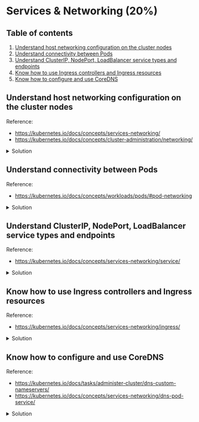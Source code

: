 # Services & Networking (20%)

## Table of contents
1. [Understand host networking configuration on the cluster nodes](#understand-host-networking-configuration-on-the-cluster-nodes)
1. [Understand connectivity between Pods](#understand-connectivity-between-pods)
1. [Understand ClusterIP, NodePort, LoadBalancer service types and endpoints](#understand-clusterip-nodeport-loadbalancer-service-types-and-endpoints)
1. [Know how to use Ingress controllers and Ingress resources](#know-how-to-use-ingress-controllers-and-ingress-resources)
1. [Know how to configure and use CoreDNS](#know-how-to-configure-and-use-coredns)

## Understand host networking configuration on the cluster nodes
Reference: 
- https://kubernetes.io/docs/concepts/services-networking/
- https://kubernetes.io/docs/concepts/cluster-administration/networking/

<details>
<summary>Solution</summary>

At the heart of the Kubernetes networking model, is that `every Pod gets assigned an IP address`. This means that you don't need to create links between Pods yourself or have to deal with mapping containers ports to host ports (much like running Docker).
This model creates a clean, backwards-compatible model where Pods can be treated like VMs or physical hosts from the perspective of port allocation, naming, service discovery, load balancing, application configuration and migration. 

Kubernetes imposes the following fundamental requirements on any networking implementation:
- Every Pod gets an IP address.
- Pods can communicate with all other Pods on any other node without NAT.
- Pods running on the host network can still communicate with all other pods on any other node without NAT.
- agents on a node (system daemons, kubelet) can communicate with all Pods on that node.

The idea of having Pods with IP address enable a low-friction porting of apps running on VMs into containers.

</details>

## Understand connectivity between Pods
Reference:
- https://kubernetes.io/docs/concepts/workloads/pods/#pod-networking

<details>
<summary>Solution</summary>

The IP address exists at the Pod scope: containers within a Pod share their network namespaces. This means that containers within a Pod can communicate with each other using `localhost`. It also means that containers with a Pod needs to coordinate port usage. 

### Create Pod with multiple containers and communicate using `localhost`

- Create Pod definition
```yaml
apiVersion: v1
kind: Pod
metadata:
  name: sample-pod-networking
spec:
  containers:
    - name: webserver
      image: nginx
    - name: busybox
      image: busybox
      command: ['sh', '-c', 'while true; do wget -O - http://localhost; sleep 10; done']
```

</details>

## Understand ClusterIP, NodePort, LoadBalancer service types and endpoints
Reference:
- https://kubernetes.io/docs/concepts/services-networking/service/

<details>
<summary>Solution</summary>

### CLusterIP

- The default Service type.
- Expose the service on a cluster-internal IP. (The service will get an IP address - check it using `kubectl get services`)
- Not reachable from outside the cluster.

- Create a Pod and Service and bind them (sample-service-clusterip.yaml)
```yaml
apiVersion: v1
kind: Pod
metadata:
  name: nginx
  labels:
    app.kubernetes.io/name: proxy
spec:
  containers:
  - name: nginx
    image: nginx:stable
    ports:
      - containerPort: 80
        name: http-web-svc
        
---
apiVersion: v1
kind: Service
metadata:
  name: nginx-service
spec:
  selector:
    app.kubernetes.io/name: proxy
  ports:
  - name: name-of-service-port
    protocol: TCP
    port: 80
    targetPort: http-web-svc
```

> Note that the `Pod` label `app.kubernetes.io/name` is used as `selector` on the `Service`.  
> This way a `Service` knows how to redirect requests to a group of `Pods` (like a `Deployment` or `StatefulSet`)

- Let's get the service details:
```bash
kubectl get services

# Output:
# NAME            TYPE        CLUSTER-IP      EXTERNAL-IP   PORT(S)    AGE
# kubernetes      ClusterIP   10.96.0.1       <none>        443/TCP    22h
# nginx-service   ClusterIP   10.97.253.251   <none>        80/TCP     13m
```

- We can try using `curl` to hit the Pod behind the service. Use the Service CLUSTER-IP and PORT associated with the service.
```bash
curl 10.97.253.251:80

# Output:
# <!DOCTYPE html>
# <html>
# <head>
# <title>Welcome to nginx!</title>
# ...
```

### NodePort

If the you set the Service `type` field to `NodePort`, Kubernetes will allocate a port from a range specified by `--service-node-port-range` flag on `/etc/kubernetes/manifests/kube-apiserver.yaml` (default: 30000-32767). 

When you create a Service as `NodePort`, the Service will report the allocated port in it's `.spec.ports[*].nodePort` field.
Each node on the cluster proxies that port into your service. 

- Create a `NodePort` Service
```yaml
apiVersion: v1
kind: Pod
metadata:
  name: nginx-nodeport
  labels:
    app.kubernetes.io/name: proxy-nodeport
spec:
  containers:
  - name: nginx
    image: nginx:stable
    ports:
      - containerPort: 80

---
apiVersion: v1
kind: Service
metadata:
  name: nginx-service
spec:
  type: NodePort
  selector:
    app.kubernetes.io/name: proxy-nodeport
  ports:
  - name: name-of-service-port
    protocol: TCP
    port: 8080
    targetPort: 80
```

- Let's get the service details.
```bash
kubectl get services

# Output
# NAME            TYPE        CLUSTER-IP       EXTERNAL-IP   PORT(S)          AGE
# kubernetes      ClusterIP   10.96.0.1        <none>        443/TCP          2d22h
# nginx-service   NodePort    10.104.240.162   <none>        8080:31451/TCP   5s

# Note the nodePort is set to 31451.
```

- If we make a call to multiple nodes of the cluster on the same port, it will forward the request to the service.
```bash
kubectl get nodes

# Output:
# NAME          STATUS   ROLES                  AGE     VERSION
# k8s-control   Ready    control-plane,master   2d22h   v1.23.5
# k8s-worker1   Ready    <none>                 2d22h   v1.23.5
# k8s-worker2   Ready    <none>                 2d22h   v1.23.5

# If we curl a node:
curl k8s-control:31451

# Output:
# <!DOCTYPE html>
# <html>
# <head>
# <title>Welcome to nginx!</title>
# ...

# If we curl another node:
curl k8s-worker1:31451

# Output:
# <!DOCTYPE html>
# <html>
# <head>
# <title>Welcome to nginx!</title>
# ...
```

### LoadBalancer

On a cloud provider that supports external load balancer (like AWS ELB/ALB/NLB or Azure Load Balancer/Application Gateway), the Service type `LoadBalancer` will provision a external load balancer. The creation of the external resource happens asynchronously and information about the provisioned balancer is published in the Service's `{.status.loadBalancer}` field. 

### ExternalName

Services of type `ExternalName` map a Service to a DNS name and does not use `selector` to redirect to a Pod. You specify these Services with `{.spec.externalName}` field.

- Create a `ExternalName` service (sample-service-externalname.yaml)
```yaml
apiVersion: v1
kind: Service
metadata:
  name: my-service
  namespace: development
spec:
  type: ExternalName
  externalName: example.com
```

- Lets check our Service
```bash
kubectl get service -n development

# Note: no CLUSTER-IP, only EXTERNAL-IP.
# Output:
# NAME         TYPE           CLUSTER-IP   EXTERNAL-IP   PORT(S)   AGE
# my-service   ExternalName   <none>       example.com   <none>    17m
```

- The Service will create a CNAME DNS entry to redirect to `example.com`. We can check it by making some calls from within a Pod:
```bash
# Lets run a Pod and open a shell so we can run some commands
kubectl run -i --tty alpine --image=alpine --restart=Never --rm -- sh

# We will need curl to run test our Service
apk --update add curl

# We then call curl to the service. 
# Because the service will redirect to another URI, we need to add the `Host` header with the correct value. 
# We also need to skip TLS validation (--insecure) as we are calling one URI but tempering with the Host.
curl -H "Host: example.com" https://my-service.development.svc.cluster.local --insecure

# Output
# <!doctype html>
# <html>
# <head>
#     <title>Example Domain</title>
# ...
```

### Service without `selector` and Endpoints

Services most commonly abstract access to Pod thanks to the `selector`, but when used with Endpoints object without a selector, the Service can abstract other kinds of backends, including the ones that run outside the cluster. For example:
- You want to have an external database in production, but in your test environment your have your own StatefulSet
- You are migrating a workload to Kubernetes. While evaluating the approach, you run only a portion of your backends in Kubernetes.

For any of these scenarios, you can use a Service **without** a selector.

> **Note**  
> The endpoint IPs must not be: loopback (127.0.0.0/8 for IPv4, ::1/128 for IPv6), or link-local (169.254.0.0/16 and 224.0.0.0/24 for IPv4, fe80::/64 for IPv6).
> Endpoint IP addresses cannot be the cluster IPs or other Kubernetes Services.

- For this example, we are going to point to a Pod IP address. 
```bash
kubectl get pods -o wide

# Example
# NAME             READY   STATUS    RESTARTS     AGE     IP           NODE          NOMINATED NODE   READINESS GATES
# nginx-nodeport   1/1     Running   1 (3d ago)   6d23h   10.244.1.6   k8s-worker1   <none>           <none>
```

- Create a Service without a selector and the corresponding Endpoint
```yaml
apiVersion: v1
kind: Service
metadata:
  name: sample-service-without-selector
spec:
  ports:
    - protocol: TCP
      port: 80
      targetPort: 80
---
apiVersion: v1
kind: Endpoints
metadata:
  # the name here should match the name of the Service
  name: sample-service-without-selector
subsets:
  - addresses:
      - ip: 10.244.1.6 # You cannot use the cluster IP address instead of any Kubernetes internal cluster IP .
    ports:
      - port: 80
```

- Check to see the details of the service created:
```bash
kubectl get services

# Output:
# kubectl get services
# NAME                              TYPE        CLUSTER-IP       EXTERNAL-IP   PORT(S)          AGE
# kubernetes                        ClusterIP   10.96.0.1        <none>        443/TCP          9d
# nginx-service                     NodePort    10.104.240.162   <none>        8080:31451/TCP   6d23h
# sample-service-without-selector   ClusterIP   10.102.237.244   <none>        80/TCP           2m20s
```

- We can check to see if we reach the Pod:
```bash
curl 10.102.237.244

# Output:
# <!DOCTYPE html>
# <html>
# <head>
# <title>Welcome to nginx!</title>
# ...
```

> **Note**  
> If you need to point another Service within the Cluster, consider using an `ExternalName` Service type.
> An `ExternalName` Service is a special case of Service that **does not have selectors** and uses DNS names instead. 
</details>

## Know how to use Ingress controllers and Ingress resources
Reference:
- https://kubernetes.io/docs/concepts/services-networking/ingress/

<details>
<summary>Solution</summary>

Ingress is a Kubernetes object to help with load balancing, SSL termination and name-based virtual hosting.

An IngressController is reponsible for fulfilling the Ingress, usually with a load balancer.

An Ingress does not expose arbitrary ports or protocols. Exposing services other than HTTP and HTTPS to the internet typically uses a Service of `type=NodePort` or `type=LoadBalancer`

### Install IngressController - NGINX IngressController

- Install the NGINX ingress controller using the following YAML definition:
```bash
kubectl apply -f https://raw.githubusercontent.com/kubernetes/ingress-nginx/controller-v1.3.0/deploy/static/provider/cloud/deploy.yaml
```

- Get the installed IngressClass:
```bash
kubectl get ingressclass

# Output:
# NAME    CONTROLLER             PARAMETERS   AGE
# nginx   k8s.io/ingress-nginx   <none>       2d7h
```


### Create an Ingress resource

- Create a Namespace to hold all resources:
```bash
kubectl create namespace sample-ingress
```

- Create an Ingress:
```yaml
apiVersion: apps/v1
kind: Deployment
metadata:
  name: ingress-deployment
  namespace: sample-ingress
spec:
  replicas: 2
  selector:
    matchLabels:
      app: hello-app
  template:
    metadata:
      labels:
        app: hello-app
    spec:
      containers:
      - name: hello-app
        image: nginx
        ports:
        - containerPort: 80
          name: http
---
apiVersion: v1
kind: Service
metadata:
  name: ingress-service
  namespace: sample-ingress
spec:
  type: ClusterIP
  selector:
    app: hello-app
  ports:
  - name: service-http
    protocol: TCP
    port: 80
    targetPort: http # you can name the port that matches the Pod or use the port number (80)
---
apiVersion: networking.k8s.io/v1
kind: Ingress
metadata:
  name: sample-ingress
  namespace: sample-ingress
  annotations:
    nginx.ingress.kubernetes.io/rewrite-target: /
spec:
  ingressClassName: nginx
  rules:
  - http:
      paths:
      - path: /hello-app
        pathType: Prefix
        backend:
          service:
            name: ingress-service
            port:
              number: 80
```

- The definition will create few resources:
  - Deployment with a NGINX image running on port 80
  - Service to expose the NGINX Pods internally (`type=ClusterIP`)
  - Ingress resource to redirect external calls from `<EXTERNAL>/hello-app` to the Service

- Let's check the if the Ingress is working as expected:
```bash
kubectl get all -n sample-ingress

# Output:
# kubectl get all -n sample-ingress
# NAME                                      READY   STATUS    RESTARTS   AGE
# pod/ingress-deployment-6c77df49d9-4t9ln   1/1     Running   0          10m
# pod/ingress-deployment-6c77df49d9-5k42c   1/1     Running   0          10m
# 
# NAME                      TYPE        CLUSTER-IP       EXTERNAL-IP   PORT(S)   AGE
# service/ingress-service   ClusterIP   10.104.153.192   <none>        80/TCP    21m
# 
# NAME                                 READY   UP-TO-DATE   AVAILABLE   AGE
# deployment.apps/ingress-deployment   2/2     2            2           20m
# 
# NAME                                            DESIRED   CURRENT   READY   AGE
# replicaset.apps/ingress-deployment-6c77df49d9   2         2         2       10m
```

- Lets have a look at the Ingress created:
```bash
kubectl describe ingress sample-ingress -n sample-ingress

# Output: 
# Name:             sample-ingress
# Labels:           <none>
# Namespace:        sample-ingress
# Address:
# Default backend:  default-http-backend:80 (<error: endpoints "default-http-backend" not found>)
# Rules:
#   Host        Path  Backends
#   ----        ----  --------
#   *
#               /hello-app   ingress-service:80 (10.244.1.11:80,10.244.2.32:80)
# Annotations:  nginx.ingress.kubernetes.io/rewrite-target: /
# Events:
#   Type    Reason  Age                From                      Message
#   ----    ------  ----               ----                      -------
#   Normal  Sync    23m (x2 over 23m)  nginx-ingress-controller  Scheduled for sync# 
```

- Because we are not running on a cloud provider, we don't have a LoadBalancer created. We need to get the IngressController service IP address:
```bash
kubectl get all -n ingress-nginx

# Output:
# NAME                                            READY   STATUS    RESTARTS       AGE
# pod/ingress-nginx-controller-54d587fbc6-fn484   1/1     Running   1 (108m ago)   2d8h
# 
# NAME                                         TYPE           CLUSTER-IP       EXTERNAL-IP   PORT(S)                      AGE
# service/ingress-nginx-controller             LoadBalancer   10.109.12.86     <pending>     80:32284/TCP,443:31392/TCP   2d8h
# service/ingress-nginx-controller-admission   ClusterIP      10.101.107.213   <none>        443/TCP                      2d8h
# 
# NAME                                       READY   UP-TO-DATE   AVAILABLE   AGE
# deployment.apps/ingress-nginx-controller   1/1     1            1           2d8h
# 
# NAME                                                  DESIRED   CURRENT   READY   AGE
# replicaset.apps/ingress-nginx-controller-54d587fbc6   1         1         1       2d8h
```

> **Note**  
> The Service `ingress-nginx-controller` does not have a EXTERNAL-IP.  
> We can use the NodePorts to make requests to the IngressController:
> - HTTP: 80:**32284**/TCP
> - HTTPS: 443:**31392**/TCP

- If we make calls to the ports described, we should be able to reach the Pods:
```bash
# HTTPS request
curl https://localhost:31392/hello-app --insecure

# Output:
# <!DOCTYPE html>
# <html>
# <head>
# <title>Welcome to nginx!</title>
# ...

# HTTP request
curl http://localhost:32284/hello-app

# Output:
# <!DOCTYPE html>
# <html>
# <head>
# <title>Welcome to nginx!</title>
# ...
```

- If we try to use URI prefix that does not exist, the IngressController returns a HTTP 404:
```bash
curl http://localhost:32284/invalid

# Output:
# <html>
# <head><title>404 Not Found</title></head>
# <body>
# <center><h1>404 Not Found</h1></center>
# <hr><center>nginx</center>
# </body>
# </html>
```

### Name based virtual hosting

Name-based virtual hosts support routing HTTP traffic to multiple host names at the same IP address.

We can achieve that by specifying a `{.spec.rules[].host}` on a Ingress.

- Lets start by creating a namespace for our resources
```bash
kubectl create namespace ingress-host-routing
```

- Create an Ingress: (ingress-host-routing.yaml)
```yaml
apiVersion: apps/v1
kind: Deployment
metadata:
  name: first-deployment
  namespace: ingress-host-routing
spec:
  replicas: 2
  selector:
    matchLabels:
      app: first
  template:
    metadata:
      labels:
        app: first
    spec:
      containers:
      - name: nginx
        image: nginxdemos/hello
        ports:
        - containerPort: 80
          name: http
---
apiVersion: v1
kind: Service
metadata:
  name: first-service
  namespace: ingress-host-routing
spec:
  type: ClusterIP
  selector:
    app: first
  ports:
  - name: first-service-http
    protocol: TCP
    port: 80
    targetPort: http
---
apiVersion: apps/v1
kind: Deployment
metadata:
  name: second-deployment
  namespace: ingress-host-routing
spec:
  replicas: 2
  selector:
    matchLabels:
      app: second
  template:
    metadata:
      labels:
        app: second
    spec:
      containers:
      - name: nginx
        image: nginxdemos/hello
        ports:
        - containerPort: 80
          name: http
---
apiVersion: v1
kind: Service
metadata:
  name: second-service
  namespace: ingress-host-routing
spec:
  type: ClusterIP
  selector:
    app: second
  ports:
  - name: second-service-http
    protocol: TCP
    port: 80
    targetPort: http
---
apiVersion: networking.k8s.io/v1
kind: Ingress
metadata:
  name: ingress-host-routing-ingress
  namespace: ingress-host-routing
  annotations:
    nginx.ingress.kubernetes.io/rewrite-target: /
spec:
  ingressClassName: nginx
  rules:
  - host: first.127.0.0.1.nip.io # using the master node ip address and a DNS resolution workaround to get to it
    http:
      paths:
      - path: /
        pathType: Prefix
        backend:
          service:
            name: first-service
            port:
              number: 80
  - host: second.127.0.0.1.nip.io
    http:
      paths:
      - path: /
        pathType: Prefix
        backend:
          service:
            name: second-service
            port:
              number: 80
```

- The above definition create multiple resources:
  - A Deployment and Service to route requests from `first.127.0.0.1.nip.io` host
  - A Deployment and Service to route requests from `second.127.0.0.1.nip.io` host
  - A Ingress resource to map all the hosts and configure the IngressController to route to the correct services based on the host name.
    
  
- If we call the IngressController CLUSTER-IP:NODE-PORT we can test the newly created Ingress resource:
```bash
# On any node of the custer:
curl http://first.127.0.0.1.nip.io:32284/

# Output:
# ...
# <p><span>Server&nbsp;address:</span> <span>10.244.1.15:80</span></p>
# <p><span>Server&nbsp;name:</span> <span>first-deployment-684495f4d8-dwbpk</span></p>
# ...

# If we call the second:
curl http://second.127.0.0.1.nip.io:32284/

# Output
# ...
# <p><span>Server&nbsp;address:</span> <span>10.244.2.37:80</span></p>
# <p><span>Server&nbsp;name:</span> <span>second-deployment-5fbb848954-xsvll</span></p>
# ...
```

</details>

## Know how to configure and use CoreDNS
Reference:
- https://kubernetes.io/docs/tasks/administer-cluster/dns-custom-nameservers/
- https://kubernetes.io/docs/concepts/services-networking/dns-pod-service/

<details>
<summary>Solution</summary>

### How to get CoreDNS ConfigMap

- To get CoreDNS `ConfigMap`:
```bash
kubectl get configmap coredns -n kube-system -o yaml

# Output: 
# apiVersion: v1
# data:
#   Corefile: |
#     .:53 {
#         errors
#         health {
#            lameduck 5s
#         }
#         ready
#         kubernetes cluster.local in-addr.arpa ip6.arpa {
#            pods insecure
#            fallthrough in-addr.arpa ip6.arpa
#            ttl 30
#         }
#         prometheus :9153
#         forward . /etc/resolv.conf {
#            max_concurrent 1000
#         }
#         cache 30
#         loop
#         reload
#         loadbalance
#     }
# kind: ConfigMap
# metadata:
#   creationTimestamp: "2022-07-04T11:11:08Z"
#   name: coredns
#   namespace: kube-system
#   resourceVersion: "228"
#   uid: fa62b821-c958-4adb-bb13-8885f62d54d9
```

- To edit CoreDNS `ConfigMap`:
```bash
# It's possible to use kubectl edit
kubectl edit configmap coredns -n kube-system

# It's also possible to export it and apply the changes again
kubectl get configmap coredns -n kube-system -o yaml > coredns-configmap.yaml

kubectl apply -f coredns-configmap.yaml
```

### Configuration of Stub-domain and upstream nameserver using CoreDNS


</details>